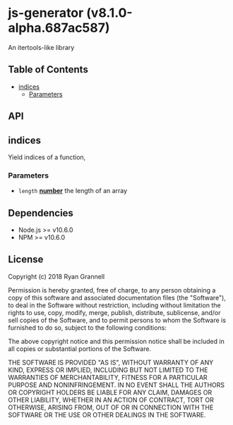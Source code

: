 
# js-generator (v8.1.0-alpha.687ac587)

An itertools-like library

## Table of Contents

- [indices](#indices)
  * [Parameters](#parameters)

## API

<!-- Generated by documentation.js. Update this documentation by updating the source code. -->

## indices

Yield indices of a function,

### Parameters

-   `length` **[number][1]** the length of an array

[1]: https://developer.mozilla.org/docs/Web/JavaScript/Reference/Global_Objects/Number


## Dependencies

- Node.js >= v10.6.0
- NPM >= v10.6.0

## License

Copyright (c) 2018 Ryan Grannell

Permission is hereby granted, free of charge, to any person obtaining a copy of this software and associated documentation files (the "Software"), to deal in the Software without restriction, including without limitation the rights to use, copy, modify, merge, publish, distribute, sublicense, and/or sell copies of the Software, and to permit persons to whom the Software is furnished to do so, subject to the following conditions:

The above copyright notice and this permission notice shall be included in all copies or substantial portions of the Software.

THE SOFTWARE IS PROVIDED "AS IS", WITHOUT WARRANTY OF ANY KIND, EXPRESS OR IMPLIED, INCLUDING BUT NOT LIMITED TO THE WARRANTIES OF MERCHANTABILITY, FITNESS FOR A PARTICULAR PURPOSE AND NONINFRINGEMENT. IN NO EVENT SHALL THE AUTHORS OR COPYRIGHT HOLDERS BE LIABLE FOR ANY CLAIM, DAMAGES OR OTHER LIABILITY, WHETHER IN AN ACTION OF CONTRACT, TORT OR OTHERWISE, ARISING FROM, OUT OF OR IN CONNECTION WITH THE SOFTWARE OR THE USE OR OTHER DEALINGS IN THE SOFTWARE.
